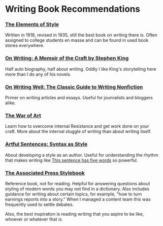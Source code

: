 # Writing Book Recommendations

### [The Elements of Style](https://www.amazon.com/Elements-Style-William-Strunk-Jr/dp/194564401X)
Written in 1918, revised in 1935, still the best book on writing there is. Often assigned to college students en masse and can be found in used book stores everywhere. 

### [On Writing: A Memoir of the Craft by Stephen King](https://www.amazon.com/Writing-10th-Anniversary-Memoir-Craft/dp/1439156816)
Half auto biography, half about writing. Oddly I like King's storytelling here more than I do any of his novels. 

### [On Writing Well: The Classic Guide to Writing Nonfiction](https://www.amazon.com/Writing-Well-Classic-Guide-Nonfiction)
Primer on writing articles and essays. Useful for jounralists and bloggers alike. 

### [The War of Art](https://www.amazon.com/War-Art-Steven-Pressfield-ebook/dp/B007A4SDCG/)
Learn how to overcome internal Resistance and get work done on your craft. More about the internal stuggle of writing than about writing itself. 

### [Artful Sentences: Syntax as Style](https://www.amazon.com/Artful-Sentences-Syntax-as-Style/dp/0961392185)
About developing a style as an author. Useful for understanding the rhythm that makes writing like [This sentence has five words](https://www.aerogrammestudio.com/2014/08/05/this-sentence-has-five-words/) so powerful.

### [The Associated Press Stylebook](https://www.amazon.com/AP-Stylebook-55th-Associated-Press-ebook/dp/B089JBPSJH)
Reference book, not for reading. Helpful for answering questions about styling of modern words you may not find in a dictionary. Also includes guidance for writing about certain topics, for example, "how to turn earnings reports into a story." When I managed a content team this was frequently used to settle debates.

Also, the best inspiration is reading writing that you aspire to be like, whoever or whatever that is. 